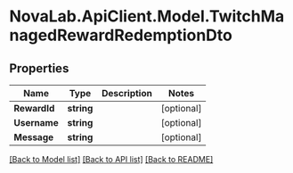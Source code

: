 # NovaLab.ApiClient.Model.TwitchManagedRewardRedemptionDto

## Properties

Name | Type | Description | Notes
------------ | ------------- | ------------- | -------------
**RewardId** | **string** |  | [optional] 
**Username** | **string** |  | [optional] 
**Message** | **string** |  | [optional] 

[[Back to Model list]](../README.md#documentation-for-models) [[Back to API list]](../README.md#documentation-for-api-endpoints) [[Back to README]](../README.md)

